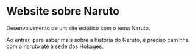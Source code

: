 # Website sobre Naruto

Desenvolvimento de um site estático com o tema Naruto.

Ao entrar, para saber mais sobre a história do Naruto, é preciso caminha com o naruto até a sede dos Hokages.
